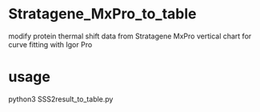 # Stratagene_MxPro_to_table
modify protein thermal shift data from Stratagene MxPro vertical chart for curve fitting with Igor Pro

# usage
python3 SSS2result_to_table.py <your chart vertical data file name here>
